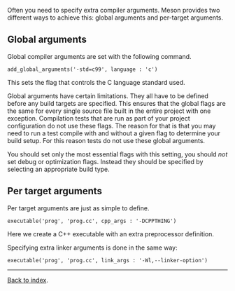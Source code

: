Often you need to specify extra compiler arguments. Meson provides two different ways to achieve this: global arguments and per-target arguments.

Global arguments
--

Global compiler arguments are set with the following command.

    add_global_arguments('-std=c99', language : 'c')

This sets the flag that controls the C language standard used.

Global arguments have certain limitations. They all have to be defined before any build targets are specified. This ensures that the global flags are the same for every single source file built in the entire project with one exception. Compilation tests that are run as part of your project configuration do not use these flags. The reason for that is that you may need to run a test compile with and without a given flag to determine your build setup. For this reason tests do not use these global arguments.

You should set only the most essential flags with this setting, you should *not* set debug or optimization flags. Instead they should be specified by selecting an appropriate build type.

Per target arguments
--

Per target arguments are just as simple to define.

    executable('prog', 'prog.cc', cpp_args : '-DCPPTHING')

Here we create a C++ executable with an extra preprocessor definition. 

Specifying extra linker arguments is done in the same way:

    executable('prog', 'prog.cc', link_args : '-Wl,--linker-option')


---

[Back to index](Manual).